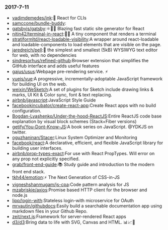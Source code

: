 ### 2017-7-11 
* [vadimdemedes/ink](https://github.com//vadimdemedes/ink):🌈 React for CLIs 
* [samccone/bundle-buddy](https://github.com//samccone/bundle-buddy): 
* [gatsbyjs/gatsby](https://github.com//gatsbyjs/gatsby):⚛️📄🚀 Blazing fast static site generator for React 
* [nitin42/terminal-in-react](https://github.com//nitin42/terminal-in-react):👨‍💻 A tiny component that renders a terminal 
* [stratiformltd/react-loadable-visibility](https://github.com//stratiformltd/react-loadable-visibility):A wrapper around react-loadable and loadable-components to load elements that are visible on the page. 
* [jaredreich/pell](https://github.com//jaredreich/pell):📝 the simplest and smallest (5kB) WYSIWYG text editor for web, with no dependencies 
* [sindresorhus/refined-github](https://github.com//sindresorhus/refined-github):Browser extension that simplifies the GitHub interface and adds useful features 
* [gajus/usus](https://github.com//gajus/usus):Webpage pre-rendering service. ⚡️ 
* [vuejs/vue](https://github.com//vuejs/vue):A progressive, incrementally-adoptable JavaScript framework for building UI on the web. 
* [weixin/WeSketch](https://github.com//weixin/WeSketch):A set of plugins for Sketch include drawing links & marks, UI Kit & Color sync, font & text replacing. 
* [airbnb/javascript](https://github.com//airbnb/javascript):JavaScript Style Guide 
* [facebookincubator/create-react-app](https://github.com//facebookincubator/create-react-app):Create React apps with no build configuration. 
* [Bogdan-Lyashenko/Under-the-hood-ReactJS](https://github.com//Bogdan-Lyashenko/Under-the-hood-ReactJS):Entire ReactJS code base explanation by visual block schemes (Stack+Fiber versions) 
* [getify/You-Dont-Know-JS](https://github.com//getify/You-Dont-Know-JS):A book series on JavaScript. @YDKJS on twitter. 
* [oguzhaninan/Stacer](https://github.com//oguzhaninan/Stacer):Linux System Optimizer and Monitoring 
* [facebook/react](https://github.com//facebook/react):A declarative, efficient, and flexible JavaScript library for building user interfaces. 
* [airbnb/prop-types-exact](https://github.com//airbnb/prop-types-exact):For use with React PropTypes. Will error on any prop not explicitly specified. 
* [grab/front-end-guide](https://github.com//grab/front-end-guide):📚 Study guide and introduction to the modern front end stack. 
* [tkh44/emotion](https://github.com//tkh44/emotion):⚡️ The Next Generation of CSS-in-JS 
* [vigneshshanmugam/js-cpa](https://github.com//vigneshshanmugam/js-cpa):Code pattern analysis for JS 
* [mzabriskie/axios](https://github.com//mzabriskie/axios):Promise based HTTP client for the browser and node.js 
* [lipp/login-with](https://github.com//lipp/login-with):Stateless login-with microservice for OAuth 
* [mrvautin/githubdocs](https://github.com//mrvautin/githubdocs):Easily build a searchable documentation app using markdown files in your Github Repo. 
* [zeit/next.js](https://github.com//zeit/next.js):Framework for server-rendered React apps 
* [d3/d3](https://github.com//d3/d3):Bring data to life with SVG, Canvas and HTML. 📊📈🎉 
